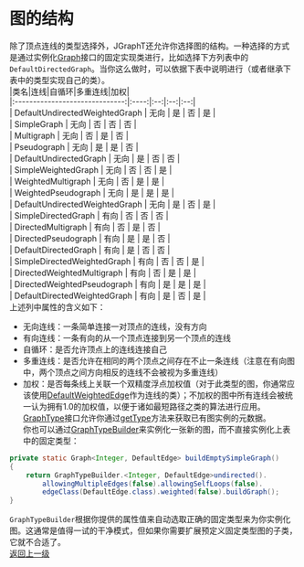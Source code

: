 # 图的结构
除了顶点连线的类型选择外，JGraphT还允许你选择图的结构。一种选择的方式是通过实例化[Graph](https://jgrapht.org/javadoc/org/jgrapht/Graph.html)接口的固定实现类进行，比如选择下方列表中的`DefaultDirectedGraph`。当你这么做时，可以依据下表中说明进行（或者继承下表中的类型实现自己的类）。  
|类名|连线|自循环|多重连线|加权|  
|:------------------------------:|:----:|:--:|:--:|:--:|  
| DefaultUndirectedWeightedGraph | 无向 | 是 | 否 | 是 |  
| SimpleGraph                    | 无向 | 否 | 否 | 否 |  
| Multigraph                     | 无向 | 否 | 是 | 否 |  
| Pseudograph                    | 无向 | 是 | 是 | 否 |  
| DefaultUndirectedGraph         | 无向 | 是 | 否 | 否 |  
| SimpleWeightedGraph            | 无向 | 否 | 否 | 是 |  
| WeightedMultigraph             | 无向 | 否 | 是 | 是 |  
| WeightedPseudograph            | 无向 | 是 | 是 | 是 |  
| DefaultUndirectedWeightedGraph | 无向 | 是 | 否 | 是 |  
| SimpleDirectedGraph            | 有向 | 否 | 否 | 否 |  
| DirectedMultigraph             | 有向 | 否 | 是 | 否 |  
| DirectedPseudograph            | 有向 | 是 | 是 | 否 |  
| DefaultDirectedGraph           | 有向 | 是 | 否 | 否 |  
| SimpleDirectedWeightedGraph    | 有向 | 否 | 否 | 是 |  
| DirectedWeightedMultigraph     | 有向 | 否 | 是 | 是 |  
| DirectedWeightedPseudograph    | 有向 | 是 | 是 | 是 |  
| DefaultDirectedWeightedGraph   | 有向 | 是 | 否 | 是 |  
上述列中属性的含义如下：  
* 无向连线：一条简单连接一对顶点的连线，没有方向   
* 有向连线：一条有向的从一个顶点连接到另一个顶点的连线  
* 自循环：是否允许顶点上的连线连接自己  
* 多重连线：是否允许在相同的两个顶点之间存在不止一条连线（注意在有向图中，两个顶点之间方向相反的连线不会被视为多重连线）  
* 加权：是否每条线上关联一个双精度浮点加权值（对于此类型的图，你通常应该使用[DefaultWeightedEdge](https://jgrapht.org/javadoc/org/jgrapht/graph/DefaultWeightedEdge.html)作为连线的类）；不加权的图中所有连线会被统一认为拥有1.0的加权值，以便于诸如最短路径之类的算法进行应用。  
[GraphType](https://jgrapht.org/javadoc/org/jgrapht/GraphType.html)接口允许你通过[getType](https://jgrapht.org/javadoc/org/jgrapht/Graph.html#getType--)方法来获取已有图实例的元数据。  
你也可以通过[GraphTypeBuilder](https://jgrapht.org/javadoc/org/jgrapht/graph/builder/GraphTypeBuilder.html)来实例化一张新的图，而不直接实例化上表中的固定类型：  
```java
private static Graph<Integer, DefaultEdge> buildEmptySimpleGraph()
{
    return GraphTypeBuilder.<Integer, DefaultEdge>undirected().
        allowingMultipleEdges(false).allowingSelfLoops(false).
        edgeClass(DefaultEdge.class).weighted(false).buildGraph();
}
```  
`GraphTypeBuilder`根据你提供的属性值来自动选取正确的固定类型来为你实例化图。这通常是值得一试的干净模式，但如果你需要扩展预定义固定类型图的子类，它就不合适了。  
[返回上一级](https://github.com/roysong/reseachTec/tree/master/graph/jGraphT/apply/dev#jgrapht%E5%BC%80%E5%8F%91%E6%8C%87%E5%8D%97%E6%80%BB%E7%BA%B2)
